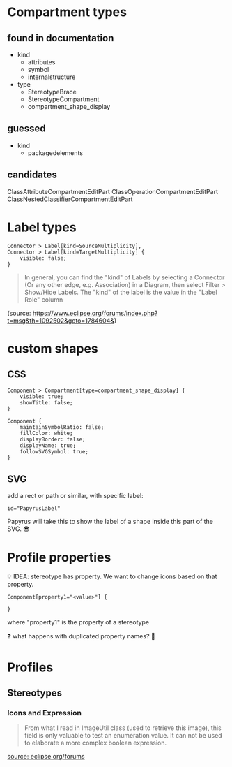 # Compartment types

## found in documentation
- kind
	- attributes
	- symbol
	- internalstructure
- type
	- StereotypeBrace
	- StereotypeCompartment
	- compartment_shape_display

## guessed
* kind
	* packagedelements

## candidates
ClassAttributeCompartmentEditPart
ClassOperationCompartmentEditPart
ClassNestedClassifierCompartmentEditPart

# Label types

```
Connector > Label[kind=SourceMultiplicity],
Connector > Label[kind=TargetMultiplicity] {
	visible: false;
}
```
  
> In general, you can find the "kind" of Labels by selecting a Connector (Or any other edge, e.g. Association) in a Diagram, then select Filter > Show/Hide Labels. The "kind" of the label is the value in the "Label Role" column

(source: https://www.eclipse.org/forums/index.php?t=msg&th=1092502&goto=1784604&)

# custom shapes

## CSS
```
Component > Compartment[type=compartment_shape_display] {
	visible: true;
	showTitle: false;
}

Component {
	maintainSymbolRatio: false;
	fillColor: white;
	displayBorder: false;
	displayName: true;
	followSVGSymbol: true;
}
```
## SVG
add a rect or path or similar, with specific label:
```
id="PapyrusLabel"
```
Papyrus will take this to show the label of a shape inside this part of the SVG. 😎

# Profile properties

💡 IDEA: stereotype has property. We want to change icons based on that property.

```
Component[property1="<value>"] {

}
```
where "property1" is the property of a stereotype

❓ what happens with duplicated property names? 🤔
# Profiles

## Stereotypes

### Icons and Expression
> From what I read in ImageUtil class (used to retrieve this image), this field is only valuable to test an enumeration value. It can not be used to elaborate a more complex boolean expression.

[source: eclipse.org/forums](https://www.eclipse.org/forums/index.php/t/1109870/)